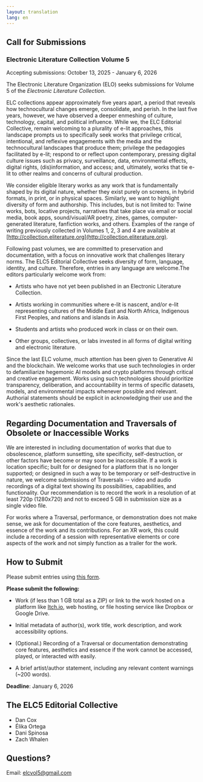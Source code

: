 ```yaml
---
layout: translation
lang: en
---
```


## Call for Submissions

### Electronic Literature Collection Volume 5

Accepting submissions: October 13, 2025 - January 6, 2026

The Electronic Literature Organization (ELO) seeks submissions for
Volume 5 of the *Electronic Literature Collection*.

ELC collections appear approximately five years apart, a period that
reveals how technocultural changes emerge, consolidate, and perish. In
the last five years, however, we have observed a deeper enmeshing of
culture, technology, capital, and political influence. While we, the ELC
Editorial Collective, remain welcoming to a plurality of e-lit
approaches, this landscape prompts us to specifically seek works that
privilege critical, intentional, and reflexive engagements with the
media and the technocultural landscapes that produce them; privilege the
pedagogies facilitated by e-lit; respond to or reflect upon
contemporary, pressing digital culture issues such as privacy,
surveillance, data, environmental effects, digital rights,
(dis)information, and access; and, ultimately, works that tie e-lit to
other realms and concerns of cultural production.

We consider eligible literary works as any work that is fundamentally
shaped by its digital nature, whether they exist purely on screens, in
hybrid formats, in print, or in physical spaces. Similarly, we want to
highlight diversity of form and authorship. This includes, but is not
limited to: Twine works, bots, locative projects, narratives that take
place via email or social media, book apps, sound/visual/AR poetry,
zines, games, computer-generated literature, fanfiction works, and
others. Examples of the range of writing previously collected in Volumes
1, 2, 3 and 4 are available at
[http://collection.eliterature.org](http://collection.eliterature.org).

Following past volumes, we are committed to preservation and
documentation, with a focus on innovative work that challenges literary
norms. The ELC5 Editorial Collective seeks diversity of form, language,
identity, and culture. Therefore, entries in any language are
welcome.The editors particularly welcome work from:

- Artists who have not yet been published in an Electronic Literature Collection.

- Artists working in communities where e-lit is nascent, and/or e-lit representing cultures of the Middle East and North Africa, Indigenous First Peoples, and nations and islands in Asia.

- Students and artists who produced work in class or on their own.

- Other groups, collectives, or labs invested in all forms of digital writing and electronic literature.

Since the last ELC volume, much attention has been given to Generative
AI and the blockchain. We welcome works that use such technologies in
order to defamiliarize hegemonic AI models and crypto platforms through
critical and creative engagement. Works using such technologies should
prioritize transparency, deliberation, and accountability in terms of
specific datasets, models, and environmental impacts whenever possible
and relevant. Authorial statements should be explicit in acknowledging
their use and the work's aesthetic rationales.

## Regarding Documentation and Traversals of Obsolete or Inaccessible Works

We are interested in including documentation of works that due to
obsolescence, platform sunsetting, site specificity, self-destruction,
or other factors have become or may soon be inaccessible. If a work is
location specific; built for or designed for a platform that is no
longer supported; or designed in such a way to be temporary or
self-destructive in nature, we welcome submissions of Traversals --
video and audio recordings of a digital text showing its possibilities,
capabilities, and functionality. Our recommendation is to record the
work in a resolution of at least 720p (1280x720) and not to exceed 5 GB
in submission size as a single video file.

For works where a Traversal, performance, or demonstration does not make
sense, we ask for documentation of the core features, aesthetics, and
essence of the work and its contributions. For an XR work, this could
include a recording of a session with representative elements or core
aspects of the work and not simply function as a trailer for the work.

## How to Submit

Please submit entries using [this form](https://forms.gle/Ftir1rj4NBoBBNJJA).

**Please submit the following:**

- Work (if less than 1 GB total as a ZIP) or link to the work hosted on a platform like [Itch.io](http://itch.io), web hosting, or file hosting service like Dropbox or Google Drive.

- Initial metadata of author(s), work title, work description, and work accessibility options.

- (Optional.) Recording of a Traversal or documentation demonstrating core features, aesthetics and essence if the work cannot be accessed, played, or interacted with easily.

- A brief artist/author statement, including any relevant content warnings (\~200 words).

**Deadline**: January 6, 2026

## The ELC5 Editorial Collective

- Dan Cox
- Élika Ortega
- Dani Spinosa
- Zach Whalen

## Questions?

Email: [elcvol5@gmail.com](mailto:elcvol5@gmail.com)
